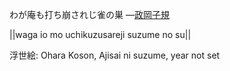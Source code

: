 わが庵も打ち崩されじ雀の巣
—[政岡子規](https://ja.wikipedia.org/wiki/政岡子規)

||waga io mo uchikuzusareji suzume no su||

浮世絵: Ohara Koson, Ajisai ni suzume, year not set